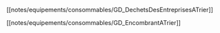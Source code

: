 [[notes/equipements/consommables/GD_DechetsDesEntreprisesATrier]]

[[notes/equipements/consommables/GD_EncombrantATrier]]